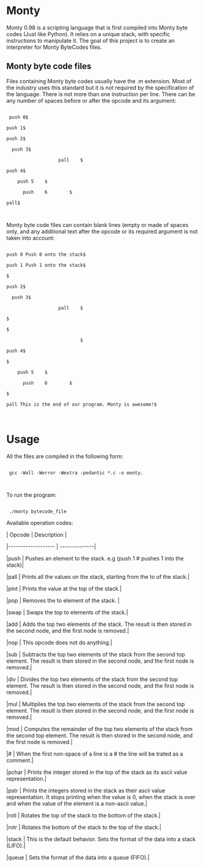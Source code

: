 # Monty



Monty 0.98 is a scripting language that is first compiled into Monty byte codes (Just like Python). It relies on a unique stack, with specific instructions to manipulate it. The goal of this project is to create an interpreter for Monty ByteCodes files.



## Monty byte code files



Files containing Monty byte codes usually have the .m extension. Most of the industry uses this standard but it is not required by the specification of the language. There is not more than one instruction per line. There can be any number of spaces before or after the opcode and its argument:



```

 push 0$

push 1$

push 2$

  push 3$

                   pall    $

push 4$

    push 5    $

      push    6        $

pall$



```



Monty byte code files can contain blank lines (empty or made of spaces only, and any additional text after the opcode or its required argument is not taken into account:



```

push 0 Push 0 onto the stack$

push 1 Push 1 onto the stack$

$

push 2$

  push 3$

                   pall    $

$

$

                           $

push 4$

$

    push 5    $

      push    6        $

$

pall This is the end of our program. Monty is awesome!$



```



# Usage



All the files are compiled in the following form:



```

 gcc -Wall -Werror -Wextra -pedantic *.c -o monty.



```



To run the program:



```

 ./monty bytecode_file

```



Available operation codes:



| Opcode | Description |

|------------------- | --------------|

|push   | Pushes an element to the stack. e.g (push 1 # pushes 1 into the stack)|

|pall   | Prints all the values on the stack, starting from the to of the stack.|

|pint   | Prints the value at the top of the stack.|

|pop    | Removes the to element of the stack. |

|swap   | Swaps the top to elements of the stack.|

|add    | Adds the top two elements of the stack. The result is then stored in the second node, and the first node is removed.|

|nop    | This opcode does not do anything.|

|sub    | Subtracts the top two elements of the stack from the second top element. The result is then stored in the second node, and the first node is removed.|

|div    | Divides the top two elements of the stack from the second top element. The result is then stored in the second node, and the first node is removed.|

|mul | Multiplies the top two elements of the stack from the second top element. The result is then stored in the second node, and the first node is removed.|

|mod    | Computes the remainder of the top two elements of the stack from the second top element. The result is then stored in the second node, and the first node is removed.|

|#      | When the first non-space of a line is a # the line will be trated as a comment.|

|pchar  | Prints the integer stored in the top of the stack as its ascii value representation.|

|pstr   | Prints the integers stored in the stack as their ascii value representation. It stops printing when the value is 0, when the stack is over and when the value of the element is a non-ascii value.|

|rotl   | Rotates the top of the stack to the bottom of the stack.|

|rotr   | Rotates the bottom of the stack to the top of the stack.|

|stack  | This is the default behavior. Sets the format of the data into a stack (LIFO).|

|queue  | Sets the format of the data into a queue (FIFO).|
